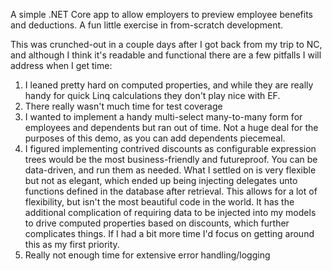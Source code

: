 A simple .NET Core app to allow employers to preview employee benefits and deductions. A fun little exercise in from-scratch development.

This was crunched-out in a couple days after I got back from my trip to NC, and although I think it's readable and functional there are a few pitfalls 
I will address when I get time:

1) I leaned pretty hard on computed properties, and while they are really handy for quick Linq calculations they don't play nice with EF. 
2) There really wasn't much time for test coverage
3) I wanted to implement a handy multi-select many-to-many form for employees and dependents but ran out of time. Not a huge deal for the purposes of 
this demo, as you can add dependents piecemeal.
4) I figured implementing contrived discounts as configurable expression trees would be the most business-friendly and futureproof. You can be 
data-driven, and run them as needed. What I settled on is very flexible but not as elegant, 
which ended up being injecting delegates unto functions defined in the database after retrieval. This allows for a lot of flexibility, but isn't the 
most beautiful code in the world. It has the additional complication of requiring data to be injected into my models
to drive computed properties based on discounts, which further complicates things. If I had a bit more time I'd focus on getting around this as my 
first priority.
5) Really not enough time for extensive error handling/logging

